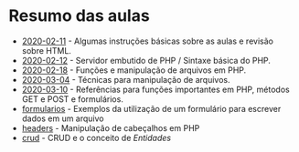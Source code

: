 # Resumo das aulas

- [2020-02-11](2020-02-11) - Algumas instruções básicas sobre as aulas e revisão sobre HTML.
- [2020-02-12](2020-02-12) - Servidor embutido de PHP / Sintaxe básica do PHP.
- [2020-02-18](2020-02-19) - Funções e manipulação de arquivos em PHP.
- [2020-03-04](2020-03-04) - Técnicas para manipulação de arquivos.
- [2020-03-10](2020-03-10) - Referências para funções importantes em PHP, métodos GET e POST e formulários.
- [formularios](formaularios) - Exemplos da utilização de um formulário para escrever dados em um arquivo
- [headers](headers) - Manipulação de cabeçalhos em PHP
- [crud](crud) - CRUD e o conceito de *Entidades*